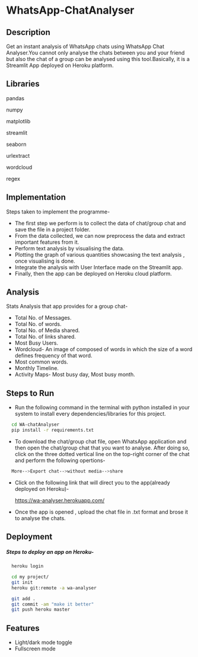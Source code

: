 
# WhatsApp-ChatAnalyser




## Description
Get an instant analysis of WhatsApp chats using WhatsApp Chat Analyser.You cannot only analyse the chats between you and your friend but also the chat of a group can be analysed using this tool.Basically, it is a Streamlit App deployed on Heroku platform.

## Libraries
pandas

numpy

matplotlib

streamlit

seaborn

urlextract

wordcloud

regex

## Implementation
Steps taken to implement the programme-

- The first step we perform is to collect the data of chat/group chat and save the file in a project folder.
- From the data collected, we can now preprocess the data and extract important features from it.
- Perform text analysis by visualising the data.
- Plotting the graph of various quantities showcasing the text analysis , once visualising is done.
- Integrate the analysis with User Interface made on the Streamlit app.
- Finally, then the app can be deployed on Heroku cloud platform.


## Analysis
Stats Analysis that app provides for a group chat-

- Total No. of Messages.
- Total No. of words.
- Total No. of Media shared.
- Total No. of links shared.
- Most Busy Users.
- Wordcloud- An image of composed of words in which the size of a word defines frequency of that word.
- Most common words.
- Monthly Timeline. 
- Activity Maps- Most busy day, Most busy month.
## Steps to Run

- Run the following command in the terminal with python installed in your system to install every dependencies/libraries for this project.
```bash
  cd WA-chatAnalyser
  pip install -r requirements.txt
```
- To download the chat/group chat file, open WhatsApp application and then open the chat/group chat that you want to analyse. After doing so, click on the three dotted vertical line on the top-right corner of the chat and perform the following opertions-
```bash
  More-->Export chat-->without media-->share
```
- Click on the following link that will direct you to the app(already deployed on Heroku)-

    https://wa-analyser.herokuapp.com/
- Once the app is opened , upload the chat file in .txt format and brose it to analyse the chats.

## Deployment

##### Steps to deploy an app on Heroku-

```bash
  heroku login
```
```bash
  cd my project/
  git init
  heroku git:remote -a wa-analyser
```
```bash
  git add .
  git commit -am "make it better"
  git push heroku master

```
## Features

- Light/dark mode toggle
- Fullscreen mode


